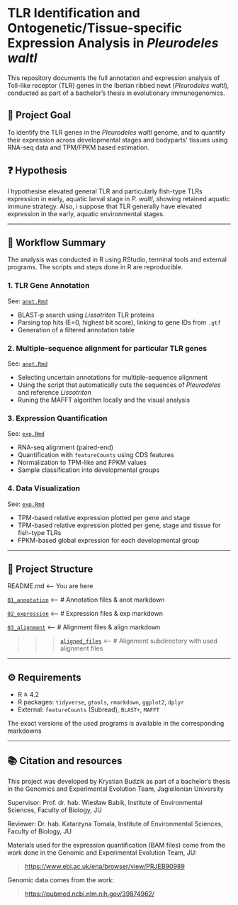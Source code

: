 # TLR Identification and Ontogenetic/Tissue-specific Expression Analysis in *Pleurodeles waltl*

This repository documents the full annotation and expression analysis of Toll-like receptor (TLR) genes in the Iberian ribbed newt (*Pleurodeles waltl*), conducted as part of a bachelor’s thesis in evolutionary immunogenomics.

## 🎯 Project Goal

To identify the TLR genes in the *Pleurodeles waltl* genome, and to quantify their expression across developmental stages and bodyparts' tissues using RNA-seq data and TPM/FPKM based estimation.

## ❓ Hypothesis

I hypothesise elevated general TLR and particularly fish-type TLRs expression in early, aquatic larval stage in *P. waltl*, showing retained aquatic immune strategy. Also, i suppose that TLR generally have elevated expression in the early, aquatic environmental stages.

---

## 🧪 Workflow Summary

The analysis was conducted in R using RStudio, terminal tools and external programs. The scripts and steps done in R are reproducible.

### 1. **TLR Gene Annotation**  
See: [`anot.Rmd`](./01_annotation/anot.Rmd)  
- BLAST-p search using *Lissotriton* TLR proteins  
- Parsing top hits (E=0, highest bit score), linking to gene IDs from `.gtf`  
- Generation of a filtered annotation table

### 2. **Multiple-sequence alignment for particular TLR genes**  
See: [`anot.Rmd`](./03_alignment/align.Rmd)  
- Selecting uncertain annotations for multiple-sequence alignment  
- Using the script that automatically cuts the sequences of *Pleurodeles* and reference *Lissotriton* 
- Runing the MAFFT algorithm locally and the visual analysis

### 3. **Expression Quantification**  
See: [`exp.Rmd`](./02_expression/exp.Rmd)  
- RNA-seq alignment (paired-end)  
- Quantification with `featureCounts` using CDS features  
- Normalization to TPM-like and FPKM values  
- Sample classification into developmental groups

### 4. **Data Visualization**
See: [`exp.Rmd`](./02_expression/exp.Rmd)
- TPM-based relative expression plotted per gene and stage
- TPM-based relative expression plotted per gene, stage and tissue for fish-type TLRs
- FPKM-based global expression for each developmental group  


---

## 📁 Project Structure

README.md <-- You are here

[`01_annotation`](./01_annotation) <-- # Annotation files & anot markdown

[`02_expression`](./02_expression) <-- # Expression files & exp markdown

[`03_alignment`](./03_alignment) <-- # Alignment files & align markdown
>>> [`aligned_files`](./03_alignment/aligned_files) <-- # Alignment subdirectory with used alignment files

---

## ⚙️ Requirements

- R ≥ 4.2  
- R packages: `tidyverse`, `gtools`, `rmarkdown`, `ggplot2`, `dplyr`
- External: `featureCounts` (Subread), `BLAST+`, `MAFFT`

The exact versions of the used programs is available in the corresponding markdowns

---

## 📚 Citation and resources

This project was developed by Krystian Budzik as part of a bachelor’s thesis in the Genomics and Experimental Evolution Team, Jagiellonian University

Supervisor: Prof. dr. hab. Wiesław Babik, Institute of Environmental Sciences, Faculty of Biology, JU

Reviewer: Dr. hab. Katarzyna Tomala, Institute of Environmental Sciences, Faculty of Biology, JU

Materials used for the expression quantification (BAM files) come from the work done in the Genomic and Experimental Evolution Team, JU:

> https://www.ebi.ac.uk/ena/browser/view/PRJEB90989

Genomic data comes from the work:

> https://pubmed.ncbi.nlm.nih.gov/39874962/
